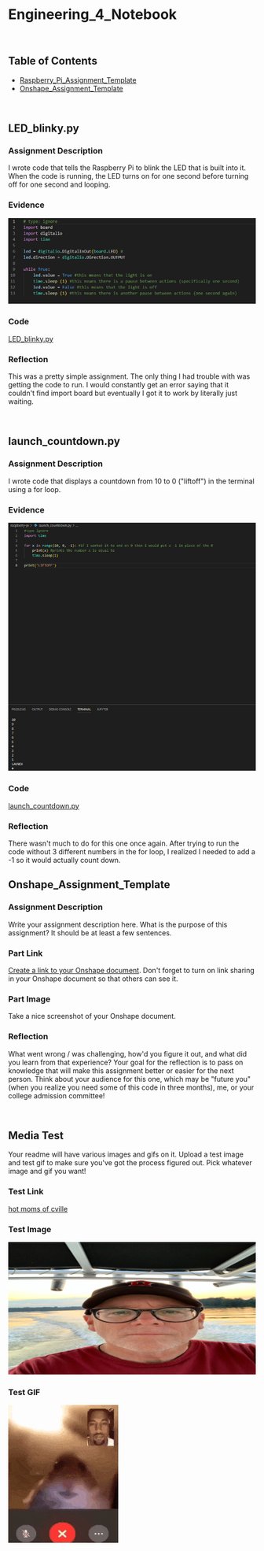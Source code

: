 # Engineering_4_Notebook

&nbsp;

## Table of Contents
* [Raspberry_Pi_Assignment_Template](#Raspberry_Pi_Assignment_Template)
* [Onshape_Assignment_Template](#Onshape_Assignment_Template)

&nbsp;

## LED_blinky.py

### Assignment Description

I wrote code that tells the Raspberry Pi to blink the LED that is built into it. When the code is running, the LED turns on for one second before turning off for one second and looping.

### Evidence 

<img src="https://github.com/Scrusse/Engineering_4_Notebook/blob/main/LED_blinky.png">

### Code

[LED_blinky.py](https://github.com/Scrusse/Engineering_4_Notebook/blob/main/raspberry-pi/launch_countdown.py)

### Reflection

This was a pretty simple assignment. The only thing I had trouble with was getting the code to run. I would constantly get an error saying that it couldn't find import board but eventually I got it to work by literally just waiting.

&nbsp;

## launch_countdown.py

### Assignment Description

I wrote code that displays a countdown from 10 to 0 ("liftoff") in the terminal using a for loop. 

### Evidence

<img src="https://github.com/Scrusse/Engineering_4_Notebook/blob/main/LaunchCountdown.png">

### Code

[launch_countdown.py](https://github.com/Scrusse/Engineering_4_Notebook/blob/main/raspberry-pi/launch_countdown.py)

### Reflection

There wasn't much to do for this one once again. After trying to run the code without 3 different numbers in the for loop, I realized I needed to add a -1 so it would actually count down.

## Onshape_Assignment_Template

### Assignment Description

Write your assignment description here. What is the purpose of this assignment? It should be at least a few sentences.

### Part Link 

[Create a link to your Onshape document](https://cvilleschools.onshape.com/documents/003e413cee57f7ccccaa15c2/w/ea71050bb283bf3bf088c96c/e/c85ae532263d3b551e1795d0?renderMode=0&uiState=62d9b9d7883c4f335ec42021). Don't forget to turn on link sharing in your Onshape document so that others can see it. 

### Part Image

Take a nice screenshot of your Onshape document. 

### Reflection

What went wrong / was challenging, how'd you figure it out, and what did you learn from that experience? Your goal for the reflection is to pass on knowledge that will make this assignment better or easier for the next person. Think about your audience for this one, which may be "future you" (when you realize you need some of this code in three months), me, or your college admission committee!

&nbsp;

## Media Test

Your readme will have various images and gifs on it. Upload a test image and test gif to make sure you've got the process figured out. Pick whatever image and gif you want!

### Test Link

[hot moms of cville](https://www.hotmomsofcville.com/)

### Test Image

<img src="https://github.com/Scrusse/Engineering_4_Notebook/blob/main/images/WideMace.png">

### Test GIF

<img src="https://github.com/Scrusse/Engineering_4_Notebook/blob/main/images/NegativeEthicalBilby-max-1mb.gif">
